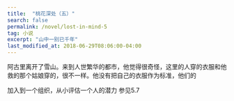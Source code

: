 ```yaml
---
title:  "桃花深处（五）"
search: false
permalink: /novel/lost-in-mind-5
tag: 小说
excerpt: "山中一别已千年"
last_modified_at: 2018-06-29T08:06:00-04:00
---
```


阿古里离开了雪山。来到人世繁华的都市，他觉得很奇怪，这里的人穿的衣服和他救的那个姑娘穿的，很不一样。他没有把自己的衣服作为标准，他们的

加入到一个组织，从小评估一个人的潜力 参见5.7